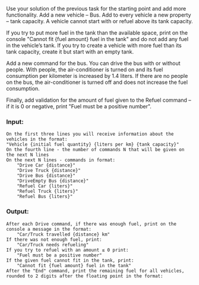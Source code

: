 Use your solution of the previous task for the starting point and add more functionality. Add a new vehicle – Bus. Add to every vehicle a new property – tank capacity. A vehicle cannot start with or refuel above its tank capacity.

If you try to put more fuel in the tank than the available space, print on the console "Cannot fit {fuel amount} fuel in the tank" and do not add any fuel in the vehicle’s tank. If you try to create a vehicle with more fuel than its tank capacity, create it but start with an empty tank.

Add a new command for the bus. You can drive the bus with or without people. With people, the air-conditioner is turned on and its fuel consumption per kilometer is increased by 1.4 liters. If there are no people on the bus, the air-conditioner is turned off and does not increase the fuel consumption.

Finally, add validation for the amount of fuel given to the Refuel command – if it is 0 or negative, print "Fuel must be a positive number".

### Input:

	On the first three lines you will receive information about the vehicles in the format:
  	"Vehicle {initial fuel quantity} {liters per km} {tank capacity}"
	On the fourth line - the number of commands N that will be given on the next N lines
	On the next N lines - commands in format:
		"Drive Car {distance}"
		"Drive Truck {distance}"
		"Drive Bus {distance}"
		"DriveEmpty Bus {distance}"
		"Refuel Car {liters}"
		"Refuel Truck {liters}"
		"Refuel Bus {liters}"

### Output:

	After each Drive command, if there was enough fuel, print on the console a message in the format:
		"Car/Truck travelled {distance} km"
	If there was not enough fuel, print:
		"Car/Truck needs refueling"
	If you try to refuel with an amount ≤ 0 print:
		"Fuel must be a positive number"
	If the given fuel cannot fit in the tank, print:
		"Cannot fit {fuel amount} fuel in the tank"
	After the "End" command, print the remaining fuel for all vehicles, rounded to 2 digits after the floating point in the format:

